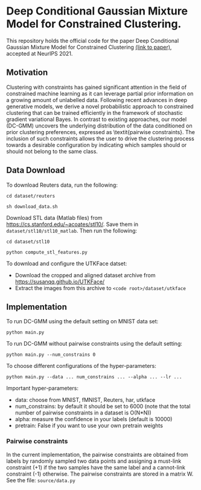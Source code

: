 # Deep Conditional Gaussian Mixture Model for Constrained Clustering.

This repository holds the official code for the paper Deep Conditional Gaussian Mixture Model for Constrained Clustering [(link to paper)](https://arxiv.org/abs/2106.06385), accepted at NeurIPS 2021.

## Motivation

Clustering with constraints has gained significant attention in the field of constrained machine learning as it can leverage partial prior information on a growing amount of unlabelled data. 
Following recent advances in deep generative models, we derive a novel probabilistic approach to constrained clustering that can be trained efficiently in the framework of stochastic gradient variational Bayes. 
In contrast to existing approaches, our model (DC-GMM) uncovers the underlying distribution of the data conditioned on prior clustering preferences, expressed as \textit{pairwise constraints}. The inclusion of such constraints allows the user to drive the clustering process towards a desirable configuration by indicating which samples should or should not belong to the same class.

## Data Download

To download Reuters data, run the following:

`cd dataset/reuters`

`sh download_data.sh`

Download STL data (Matlab files) from https://cs.stanford.edu/~acoates/stl10/. Save them in `dataset/stl10/stl10_matlab`. Then run the following:

`cd dataset/stl10`

`python compute_stl_features.py`

To download and configure the UTKFace datset:
- Download the cropped and aligned dataset archive from https://susanqq.github.io/UTKFace/
- Extract the images from this archive to `<code root>/dataset/utkface`

## Implementation

To run DC-GMM using the default setting on MNIST data set:

`python main.py`

To run DC-GMM without pairwise constraints using the default setting:

`python main.py --num_constrains 0`

To choose different configurations of the hyper-parameters:

`python main.py --data ... num_constrains ... --alpha ... --lr ...`

Important hyper-parameters:
- data: choose from MNIST, fMNIST, Reuters, har, utkface
- num_constrains: by default it should be set to 6000 (note that the total number of pairwise constraints in a dataset is O(N*N))
- alpha: measure the confidence in your labels (default is 10000)
- pretrain: False if you want to use your own pretrain weights

### Pairwise constraints 

In the current implementation, the pairwise constraints are obtained from labels by randomly sampled two data points and assigning a must-link constraint (+1) if the two samples have the same label and a cannot-link constraint (-1) otherwise. The pairwise constraints are stored in a matrix W.
See the file:
`source/data.py`
